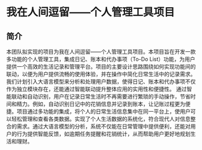# 我在人间逗留——个人管理工具项目
## 简介
本团队拟实现的项目为我在人间逗留——个人管理工具项目。本项目旨在开发一款多功能的个人管理工具，集成日记、账本和代办事项（To-Do List）功能，为用户提供一个高效的生活记录和管理平台。项目的主要设计思路围绕如何实现功能间的联动，以便为用户提供流畅的使用体验，并在操作中简化日常生活中的记录需求。我们计划引入大语言模型来分析和处理用户数据，使得日记、账本和代办事项不仅作为独立模块存在，还能通过智能联动提升整体应用的实用性和便捷性。
通过智能联动和自动识别，用户在记录日常生活时不再需要进行繁琐的手动操作，节省时间和精力。例如，自动识别日记中的花销信息并记录到账本，让记账过程更为便捷。项目通过多功能的集成，将个人的日常生活信息集中在同一平台上，使用户可以轻松管理和查看各类数据。实现了个人生活数据的系统化，符合现代人对信息整合的需求。通过大语言模型的分析，系统不仅能在日常管理中提供便利，还能对用户的行为提供智能反馈，如逾期任务提醒和花销统计，从而帮助用户更好地规划生活和理财。
